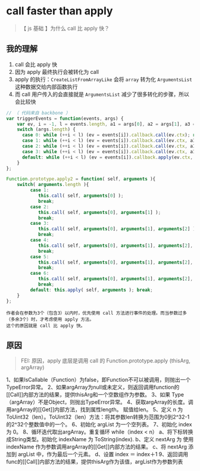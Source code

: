 # call faster than apply
> 【 js 基础 】为什么 call 比 apply 快？

## 我的理解
1. call 会比 apply 快
2. 因为 apply 最终执行会被转化为 call
3. apply 的执行：`CreateListFromArrayLike` 会将 `array` 转为化 `ArgumentsList` 这种数据交给内部函数执行
4. 而 call 用户传入的会直接就是 `ArgumentsList` 减少了很多转化的步骤，所以会比较快


```js
// （ 代码来自 backbone ）
var triggerEvents = function(events, args) {
    var ev, i = -1, l = events.length, a1 = args[0], a2 = args[1], a3 = args[2];
    switch (args.length) {
      case 0: while (++i < l) (ev = events[i]).callback.call(ev.ctx); return;
      case 1: while (++i < l) (ev = events[i]).callback.call(ev.ctx, a1); return;
      case 2: while (++i < l) (ev = events[i]).callback.call(ev.ctx, a1, a2); return;
      case 3: while (++i < l) (ev = events[i]).callback.call(ev.ctx, a1, a2, a3); return;
      default: while (++i < l) (ev = events[i]).callback.apply(ev.ctx, args); return;
    }
};
```

```js
Function.prototype.apply2 = function( self, arguments ){
    switch( arguments.length ){
         case 1:  
            this.call( self, arguments[0] ); 
            break;
         case 2:  
            this.call( self, arguments[0], arguments[1] );
            break;
         case 3:  
            this.call( self, arguments[0], arguments[1], arguments[2] );
            break;
         case 4:  
            this.call( self, arguments[0], arguments[1], arguments[2], arguments[3] );
            break;
         case 5:  
            this.call( self, arguments[0], arguments[1], arguments[2], arguments[3], arguments[4] );
            break;
         case 6:  
            this.call( self, arguments[0], arguments[1], arguments[2], arguments[3], arguments[4], arguments[5] );
            break;
         default: this.apply( self, arguments ); break;
    }   
};
```

~~~
作者会在参数为3个（包含3）以内时，优先使用 call 方法进行事件的处理。而当参数过多（多余3个）时，才考虑使用 apply 方法。
这个的原因就是 call 比 apply 快。 
~~~

## 原因
> FEI: 原因，apply 底层是调用 call 的
Function.prototype.apply (thisArg, argArray)

1、如果IsCallable（Function）为false，即Function不可以被调用，则抛出一个TypeError异常。
2、如果argArray为null或未定义，则返回调用function的[[Call]]内部方法的结果，提供thisArg和一个空数组作为参数。
3、如果 Type（argArray）不是Object，则抛出TypeError异常。
4、获取argArray的长度。调用argArray的[[Get]]内部方法，找到属性length。 赋值给len。
5、定义 n 为ToUint32（len）。ToUint32（len）方法：将其参数len转换为范围为0到2^32-1的2^32个整数值中的一个。
6、初始化 argList 为一个空列表。
7、初始化 index 为 0。
8、循环迭代取出argArray。重复循环 while（index < n）
    a、将下标转换成String类型。初始化 indexName 为 ToString(index).
    b、定义 nextArg 为 使用 indexName 作为参数调用argArray的[[Get]]内部方法的结果。
    c、将 nextArg 添加到 argList 中，作为最后一个元素。
    d、设置 index ＝ index＋1
9、返回调用func的[[Call]]内部方法的结果，提供thisArg作为该值，argList作为参数列表